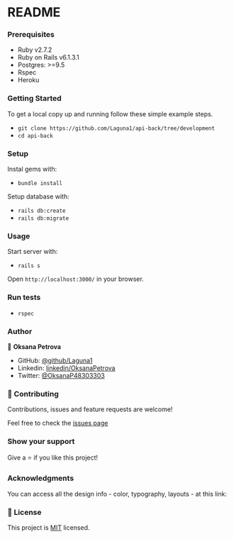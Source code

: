 # README

### Prerequisites

- Ruby v2.7.2
- Ruby on Rails v6.1.3.1
- Postgres: >=9.5
- Rspec
- Heroku

### Getting Started

To get a local copy up and running follow these simple example steps.
- `git clone https://github.com/Laguna1/api-back/tree/development`
- `cd api-back`

### Setup

Instal gems with:

- `bundle install`

Setup database with:
 - `rails db:create`
 - `rails db:migrate`

### Usage

Start server with:

- `rails s`

Open `http://localhost:3000/` in your browser.

### Run tests

- `rspec`




### Author

👤 **Oksana Petrova**

- GitHub: [@github/Laguna1](https://github.com/Laguna1)
- Linkedin: [linkedin/OksanaPetrova](https://www.linkedin.com/in/oksana-petrova/)
- Twitter: [@OksanaP48303303](https://twitter.com/OksanaP48303303)

### 🤝 Contributing

Contributions, issues and feature requests are welcome!

Feel free to check the [issues page](https://github.com/Laguna1/.../issues)

### Show your support

Give a ⭐️ if you like this project!

### Acknowledgments

You can access all the design info - color, typography, layouts - at this link:

### 📝 License
This project is [MIT](https://github.com/Laguna1/ror-api-jwt/LICENSE) licensed.
